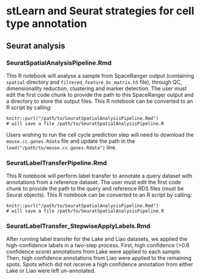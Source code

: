 # stLearn and Seurat strategies for cell type annotation

## Seurat analysis

### SeuratSpatialAnalysisPipeline.Rmd

This R notebook will analyse a sample from SpaceRanger output (containing `spatial` directory and `filtered_feature_bc_matrix.h5` file), through QC, dimensionality reduction, clustering and marker detection. The user must edit the first code chunk to provide the path to this SpaceRanger output and a directory to store the output files. This R notebook can be converted to an R script by calling:

```
knitr::purl("/path/to/SeuratSpatialAnalysisPipeline.Rmd")
# will save a file /path/to/SeuratSpatialAnalysisPipeline.R
```

Users wishing to run the cell cycle prediction step will need to download the `mouse.cc.genes.Rdata` file and update the path in the `load("/path/to/mouse.cc.genes.Rdata")` line. 

###  SeuratLabelTransferPipeline.Rmd

This R notebook will perform label transfer to annotate a query dataset with annotations from a reference dataset. The user must edit the first code chunk to provide the path to the query and reference RDS files (must be Seurat objects). This R notebook can be converted to an R script by calling:

```
knitr::purl("/path/to/SeuratSpatialAnalysisPipeline.Rmd")
# will save a file /path/to/SeuratSpatialAnalysisPipeline.R
```

### SeuratLabelTransfer_StepwiseApplyLabels.Rmd

After running label transfer for the Lake and Liao datasets, we applied the high-confidence labels in a two-step process. First, high confidence (>0.6 confidence score) annotations from Lake were applied to each sample. Then, high confidence annotations from Liao were applied to the remaining spots. Spots which did not receive a high confidence annotation from either Lake or Liao were left un-annotated.

